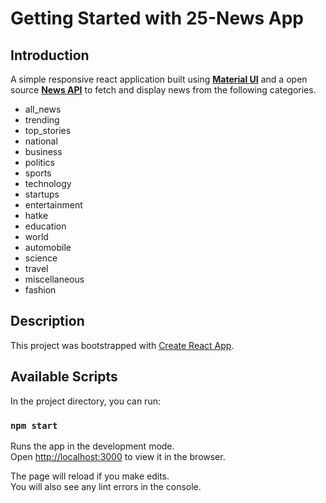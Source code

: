 # Getting Started with 25-News App

## Introduction

A simple responsive react application built using [**Material UI**](https://mui.com/) and a open source [**News API**](https://github.com/sumitkolhe/inshorts-api#-inshorts-news-api-v2) to fetch and display news from the following categories.

- all_news
- trending
- top_stories
- national
- business
- politics
- sports
- technology
- startups
- entertainment
- hatke
- education
- world
- automobile
- science
- travel
- miscellaneous
- fashion

## Description
This project was bootstrapped with [Create React App](https://github.com/facebook/create-react-app).

## Available Scripts

In the project directory, you can run:

### `npm start`

Runs the app in the development mode.\
Open [http://localhost:3000](http://localhost:3000) to view it in the browser.

The page will reload if you make edits.\
You will also see any lint errors in the console.
